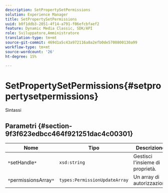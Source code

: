 ```yaml
---
description: SetPropertySetPermissions
solution: Experience Manager
title: SetPropertySetPermissions
uuid: b0f1ddb3-2051-4f14-a791-f06efcbfaef2
feature: Dynamic Media Classic, SDK/API
role: Sviluppatore,Amministratore
translation-type: tm+mt
source-git-commit: 469d1a5c43a972116a8a2efb0de5708800130a99
workflow-type: tm+mt
source-wordcount: '26'
ht-degree: 15%

---
```



# SetPropertySetPermissions{#setpropertysetpermissions}

Sintassi

## Parametri {#section-9f3f623edbcc464f921251dac4c00301}

| Nome | Tipo | Descrizione |
|---|---|---|
| `*`setHandle`*` | `xsd:string` | Gestisci l&#39;insieme di proprietà. |
| `*`permissionsArray`*` | `types:PermissionUpdateArray` | Un array di autorizzazioni. |

